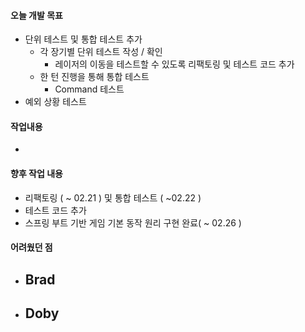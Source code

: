 #### 오늘 개발 목표

- 단위 테스트 및 통합 테스트 추가
  - 각 장기별 단위 테스트 작성 / 확인
    - 레이저의 이동을 테스트할 수 있도록 리팩토링 및 테스트 코드 추가 
  - 한 턴 진행을 통해 통합 테스트
    - Command 테스트
- 예외 상황 테스트



#### 작업내용

- 



#### 향후 작업 내용

- 리팩토링 ( ~ 02.21 ) 및 통합 테스트 ( ~02.22 ) 
- 테스트 코드 추가
- 스프링 부트 기반 게임 기본 동작 원리 구현 완료( ~ 02.26 )



#### 어려웠던 점

- Brad
  - 
- Doby
  - 